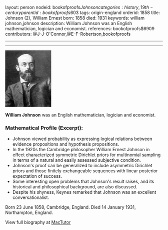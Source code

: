 layout: person
nodeid: bookofproofs$Johnson
categories: history,19th-century
parentid: bookofproofs$603
tags: origin-england
orderid: 1858
title: Johnson (2), William Ernest
born: 1858
died: 1931
keywords: william johnson,johnson
description: William Johnson was an English mathematician, logician and economist.
references: bookofproofs$6909
contributors: @J-J-O'Connor,@E-F-Robertson,bookofproofs

---



---

![Johnson.jpg](https://github.com/bookofproofs/bookofproofs.github.io/blob/main/_sources/_assets/images/portraits/Johnson.jpg?raw=true)

**William Johnson** was an English mathematician, logician and economist.

### Mathematical Profile (Excerpt):
* Johnson viewed probability as expressing logical relations between evidence propositions and hypothesis propositions.
* In the 1920s the Cambridge philosopher William Ernest Johnson in effect characterized symmetric Dirichlet priors for multinomial sampling in terms of a natural and easily assessed subjective condition.
* Johnson's proof can be generalized to include asymmetric Dirichlet priors and those finitely exchangeable sequences with linear posterior expectation of success.
* Some interesting open problems that Johnson's result raises, and its historical and philosophical background, are also discussed.
* Despite his shyness, Keynes remarked that Johnson was an excellent conversationalist.

Born 23 June 1858, Cambridge, England. Died 14 January 1931, Northampton, England.

View full biography at [MacTutor](https://mathshistory.st-andrews.ac.uk/Biographies/Johnson/)
